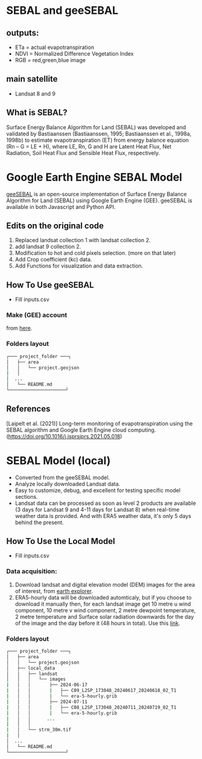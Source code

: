 # SEBAL and geeSEBAL

## outputs:
* ETa = actual evapotranspiration
* NDVI = Normalized Difference Vegetation Index
* RGB = red,green,blue image

## main satellite
* Landsat 8 and 9

## What is SEBAL?
Surface Energy Balance Algorithm for Land (SEBAL) was developed and validated by Bastiaanssen (Bastiaanssen, 1995; Bastiaanssen et al., 1998a, 1998b) to 
estimate evapotranspiration (ET) from energy balance equation (Rn – G = LE + H), where LE, Rn, G and H are Latent Heat Flux, Net Radiation, Soil Heat Flux and Sensible Heat Flux, respectively.

# Google Earth Engine SEBAL Model
[geeSEBAL](https://github.com/gee-hydro/geeSEBAL) is an open-source implementation of Surface Energy Balance Algorithm for Land (SEBAL) using Google Earth Engine (GEE). geeSEBAL is available in both Javascript and Python API.

## Edits on the original code
1. Replaced landsat collection 1 with landsat collection 2.
2. add landsat 9 collection 2.
3. Modification to hot and cold pixels selection. (more on that later)
4. Add Crop coefficient (kc) data.
5. Add Functions for visualization and data extraction.

## How To Use geeSEBAL
* Fill inputs.csv
### Make (GEE) account
from [here](https://earthengine.google.com/).

### Folders layout
```bash
┌─── project_folder ───┐
│   ├── area
│   │   └── project.geojson
|   │   
│  ...
│   └── README.md
└─────────────────────┘
```

## References
 [Laipelt et al. (2021)] Long-term monitoring of evapotranspiration using the SEBAL algorithm and Google Earth Engine cloud computing. (https://doi.org/10.1016/j.isprsjprs.2021.05.018)

# SEBAL Model (local)
* Converted from the geeSEBAL model.
* Analyze locally downloaded Landsat data.
* Easy to customize, debug, and excellent for testing specific model sections.
* Landsat data can be processed as soon as level 2 products are available (3 days for Landsat 9 and 4-11 days for Landsat 8) when real-time weather data is provided. And with ERA5 weather data, it's only 5 days behind the present.

## How To Use the Local Model
* Fill inputs.csv
### Data acquisition:
1. Download landsat and digital elevation model (DEM) images for the area of interest, from [earth explorer](https://earthexplorer.usgs.gov/).
2. ERA5-hourly data will be downloaded automticaly, but if you choose to download it manually then, for each landsat image get 10 metre u wind component, 10 metre v wind component, 2 metre dewpoint temperature, 2 metre temperature and Surface solar radiation downwards for the day of the image and the day before it (48 hours in total). Use this [link](https://cds.climate.copernicus.eu/cdsapp#!/dataset/reanalysis-era5-single-levels?tab=form).

### Folders layout
```bash
┌─── project_folder ───┐
│   ├── area
│   │   └── project.geojson
│   ├── local_data
│   │   ├── landsat
│   │   │   └── images
|   │   │       ├── 2024-06-17
|   │   │       |   ├── C09_L2SP_173048_20240617_20240618_02_T1
|   │   │       |   └── era-5-hourly.grib
|   │   │       ├── 2024-07-11
|   │   │       |   ├── C08_L2SP_173048_20240711_20240719_02_T1
|   │   │       |   └── era-5-hourly.grib
|   │   │      ...
|   │   │      
|   │   └── strm_30m.tif
|   │   
│  ...
│   └── README.md
└─────────────────────┘
```